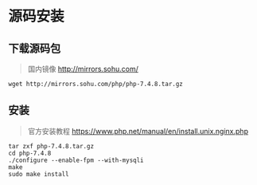 # 源码安装

## 下载源码包
> 国内镜像
http://mirrors.sohu.com/
```
wget http://mirrors.sohu.com/php/php-7.4.8.tar.gz
```

## 安装
> 官方安装教程
https://www.php.net/manual/en/install.unix.nginx.php
```
tar zxf php-7.4.8.tar.gz
cd php-7.4.8
./configure --enable-fpm --with-mysqli
make
sudo make install

```

